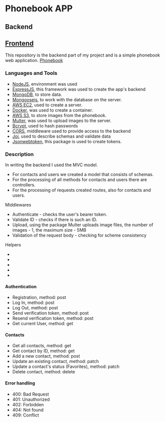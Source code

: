 <h1>Phonebook APP</h1>
<h2>Backend</h2>
<h2> <a href="https://github.com/vladyslav-rohalov/phonebook-frontend/">Frontend</a></h2>
<p>This repository is the backend part of my project and is a simple phonebook web
application. <a href="https://vladyslav-rohalov.github.io/phonebook-frontend/">Phonebook</a>
</p>
<h3>Languages and Tools</h3>
<ul>
    <li>
        <span><a href="https://nodejs.org/" target="_blank" rel="noreferrer">NodeJS</a>, environment was used</span>
    </li>
    <li>
        <span><a href="https://expressjs.com/" target="_blank" rel="noreferrer">ExpressJS</a>, this framework was used to create the app's backend</span>
    </li>
    <li>
        <span><a href="https://www.mongodb.com/" target="_blank" rel="noreferrer">MongoDB</a>, to store data. </span>
    </li>
    <li>
        <span><a href="https://mongoosejs.com/" target="_blank" rel="noreferrer">Mongoosejs</a>, to work with the database on the server. </span>
    </li>
    <li>
        <span><a href="https://aws.amazon.com/ru/ec2/" target="_blank" rel="noreferrer">AWS EC2</a>, used to create a server. </span>
    </li>
    <li>
        <span><a href="https://www.docker.com/" target="_blank" rel="noreferrer">Docker</a>, was used to create a container. </span>
    </li>
    <li>
        <span><a href="https://aws.amazon.com/ru/s3/" target="_blank" rel="noreferrer">AWS S3</a>, to store images from the phonebook. </span>
    </li>
    <li>
        <span><a href="https://github.com/expressjs/multer" target="_blank" rel="noreferrer">Multer</a>, was used to upload images to the server. </span>
    </li>
    <li>
        <span><a href="https://github.com/kelektiv/node.bcrypt.js" target="_blank" rel="noreferrer">Bcrypt</a>, used to hash passwords</span>
    </li>
    <li>
        <span><a href="https://github.com/expressjs/cors" target="_blank" rel="noreferrer">CORS</a>, middleware used to provide access to the backend</span>
    </li>
    <li>
        <span><a href="https://github.com/hapijs/joi" target="_blank" rel="noreferrer">Joi</a>, used to describe schemas and validate data </span>
    </li>
    <li>
        <span><a href="https://www.npmjs.com/package/jsonwebtoken" target="_blank" rel="noreferrer">Jsonwebtoken</a>, this package is used to create tokens.         </span>
    </li>
</ul>

<h3>Description</h3>
<p>In writing the backend I used the MVC model.</p>
 <ul>
        <li>For contacts and users we created a model that consists of schemas.</li>
        <li>For the processing of all methods for contacts and users there are controllers.</li>
        <li>For the processing of requests created routes, also for contacts and users.</li>
 </ul>
<p>Middlewares</p>
 <ul>
        <li>Authenticate - checks the user's bearer token. </li>
        <li>Validate ID - checks if there is such an ID.</li>
        <li>Upload, using the package Multer uploads image files, the number of images - 1, the maximum size - 5MB</li>
        <li>Validation of the request body - checking for scheme consistency</li>
 </ul>
<p>Helpers</p>
 <ul>
        <li></li>
        <li></li>
        <li></li>
        <li></li>
        <li></li>
 </ul>



<h4>Authentication</h4>
   <ul>
        <li>Registration, method: post</li>
        <li>Log In, method: post</li>
        <li>Log Out, method: post</li>
        <li>Send verification token, method: post</li>
        <li>Resend verification token, method: post</li>
        <li>Get current User, method: get</li>
   </ul>

<h4>Contacts</h4>
   <ul>
        <li>Get all contacts, method: get</li>
        <li>Get contact by ID, method: get</li>
        <li>Add a new contact, method: post</li>
        <li>Update an existing contact, method: patch</li>
        <li>Update a contact's status (Favorites), method: patch</li>
        <li>Delete contact, method: delete</li>
   </ul>   

<h4>Error handling </h4>
   <ul>
        <li>400: Bad Request</li>
        <li>401: Unauthorized</li>
        <li>402: Forbidden</li>
        <li>404: Not found</li>
        <li>409: Conflict</li>
   </ul>  

  
  
  

  
 

